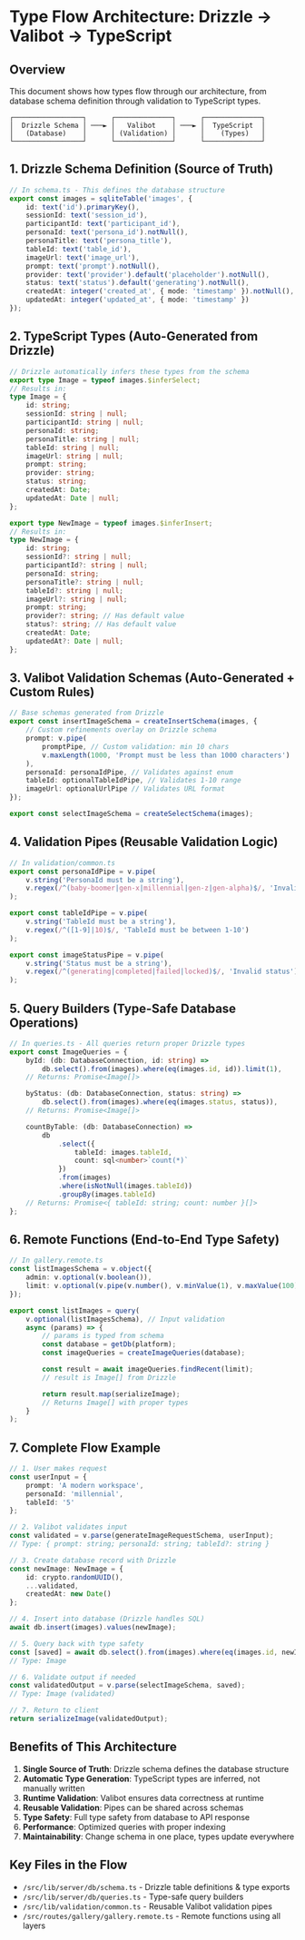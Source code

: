 # Type Flow Architecture: Drizzle → Valibot → TypeScript

## Overview

This document shows how types flow through our architecture, from database schema definition through validation to TypeScript types.

```
┌─────────────────┐      ┌──────────────┐      ┌──────────────┐
│  Drizzle Schema │ ───► │   Valibot    │ ───► │  TypeScript  │
│   (Database)    │      │ (Validation) │      │    (Types)   │
└─────────────────┘      └──────────────┘      └──────────────┘
```

## 1. Drizzle Schema Definition (Source of Truth)

```typescript
// In schema.ts - This defines the database structure
export const images = sqliteTable('images', {
	id: text('id').primaryKey(),
	sessionId: text('session_id'),
	participantId: text('participant_id'),
	personaId: text('persona_id').notNull(),
	personaTitle: text('persona_title'),
	tableId: text('table_id'),
	imageUrl: text('image_url'),
	prompt: text('prompt').notNull(),
	provider: text('provider').default('placeholder').notNull(),
	status: text('status').default('generating').notNull(),
	createdAt: integer('created_at', { mode: 'timestamp' }).notNull(),
	updatedAt: integer('updated_at', { mode: 'timestamp' })
});
```

## 2. TypeScript Types (Auto-Generated from Drizzle)

```typescript
// Drizzle automatically infers these types from the schema
export type Image = typeof images.$inferSelect;
// Results in:
type Image = {
	id: string;
	sessionId: string | null;
	participantId: string | null;
	personaId: string;
	personaTitle: string | null;
	tableId: string | null;
	imageUrl: string | null;
	prompt: string;
	provider: string;
	status: string;
	createdAt: Date;
	updatedAt: Date | null;
};

export type NewImage = typeof images.$inferInsert;
// Results in:
type NewImage = {
	id: string;
	sessionId?: string | null;
	participantId?: string | null;
	personaId: string;
	personaTitle?: string | null;
	tableId?: string | null;
	imageUrl?: string | null;
	prompt: string;
	provider?: string; // Has default value
	status?: string; // Has default value
	createdAt: Date;
	updatedAt?: Date | null;
};
```

## 3. Valibot Validation Schemas (Auto-Generated + Custom Rules)

```typescript
// Base schemas generated from Drizzle
export const insertImageSchema = createInsertSchema(images, {
	// Custom refinements overlay on Drizzle schema
	prompt: v.pipe(
		promptPipe, // Custom validation: min 10 chars
		v.maxLength(1000, 'Prompt must be less than 1000 characters')
	),
	personaId: personaIdPipe, // Validates against enum
	tableId: optionalTableIdPipe, // Validates 1-10 range
	imageUrl: optionalUrlPipe // Validates URL format
});

export const selectImageSchema = createSelectSchema(images);
```

## 4. Validation Pipes (Reusable Validation Logic)

```typescript
// In validation/common.ts
export const personaIdPipe = v.pipe(
	v.string('PersonaId must be a string'),
	v.regex(/^(baby-boomer|gen-x|millennial|gen-z|gen-alpha)$/, 'Invalid persona ID')
);

export const tableIdPipe = v.pipe(
	v.string('TableId must be a string'),
	v.regex(/^([1-9]|10)$/, 'TableId must be between 1-10')
);

export const imageStatusPipe = v.pipe(
	v.string('Status must be a string'),
	v.regex(/^(generating|completed|failed|locked)$/, 'Invalid status')
);
```

## 5. Query Builders (Type-Safe Database Operations)

```typescript
// In queries.ts - All queries return proper Drizzle types
export const ImageQueries = {
	byId: (db: DatabaseConnection, id: string) =>
		db.select().from(images).where(eq(images.id, id)).limit(1),
	// Returns: Promise<Image[]>

	byStatus: (db: DatabaseConnection, status: string) =>
		db.select().from(images).where(eq(images.status, status)),
	// Returns: Promise<Image[]>

	countByTable: (db: DatabaseConnection) =>
		db
			.select({
				tableId: images.tableId,
				count: sql<number>`count(*)`
			})
			.from(images)
			.where(isNotNull(images.tableId))
			.groupBy(images.tableId)
	// Returns: Promise<{ tableId: string; count: number }[]>
};
```

## 6. Remote Functions (End-to-End Type Safety)

```typescript
// In gallery.remote.ts
const listImagesSchema = v.object({
	admin: v.optional(v.boolean()),
	limit: v.optional(v.pipe(v.number(), v.minValue(1), v.maxValue(100)))
});

export const listImages = query(
	v.optional(listImagesSchema), // Input validation
	async (params) => {
		// params is typed from schema
		const database = getDb(platform);
		const imageQueries = createImageQueries(database);

		const result = await imageQueries.findRecent(limit);
		// result is Image[] from Drizzle

		return result.map(serializeImage);
		// Returns Image[] with proper types
	}
);
```

## 7. Complete Flow Example

```typescript
// 1. User makes request
const userInput = {
	prompt: 'A modern workspace',
	personaId: 'millennial',
	tableId: '5'
};

// 2. Valibot validates input
const validated = v.parse(generateImageRequestSchema, userInput);
// Type: { prompt: string; personaId: string; tableId?: string }

// 3. Create database record with Drizzle
const newImage: NewImage = {
	id: crypto.randomUUID(),
	...validated,
	createdAt: new Date()
};

// 4. Insert into database (Drizzle handles SQL)
await db.insert(images).values(newImage);

// 5. Query back with type safety
const [saved] = await db.select().from(images).where(eq(images.id, newImage.id));
// Type: Image

// 6. Validate output if needed
const validatedOutput = v.parse(selectImageSchema, saved);
// Type: Image (validated)

// 7. Return to client
return serializeImage(validatedOutput);
```

## Benefits of This Architecture

1. **Single Source of Truth**: Drizzle schema defines the database structure
2. **Automatic Type Generation**: TypeScript types are inferred, not manually written
3. **Runtime Validation**: Valibot ensures data correctness at runtime
4. **Reusable Validation**: Pipes can be shared across schemas
5. **Type Safety**: Full type safety from database to API response
6. **Performance**: Optimized queries with proper indexing
7. **Maintainability**: Change schema in one place, types update everywhere

## Key Files in the Flow

- `/src/lib/server/db/schema.ts` - Drizzle table definitions & type exports
- `/src/lib/server/db/queries.ts` - Type-safe query builders
- `/src/lib/validation/common.ts` - Reusable Valibot validation pipes
- `/src/routes/gallery/gallery.remote.ts` - Remote functions using all layers
